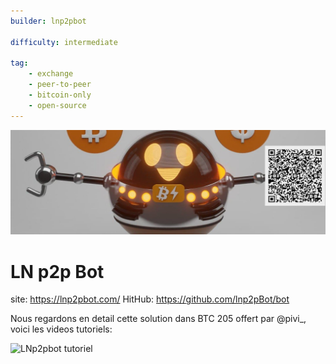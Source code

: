 ```yaml
---
builder: lnp2pbot

difficulty: intermediate

tag: 
    - exchange
    - peer-to-peer
    - bitcoin-only
    - open-source
---
```

![cover](assets/0.jpeg)

# LN p2p Bot


site: https://lnp2pbot.com/
HitHub: https://github.com/lnp2pBot/bot


Nous regardons en detail cette solution dans BTC 205 offert par @pivi_, voici les videos tutoriels: 

![LNp2pbot tutoriel](https://tube.nuagelibre.fr/videos/watch/57ed232d-6149-4267-be38-92b0f32800f7)
